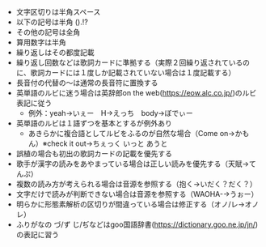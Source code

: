 - 文字区切りは半角スペース
- 以下の記号は半角
  ().!?
- その他の記号は全角
- 算用数字は半角
- 繰り返しはその都度記載
- 繰り返し回数などは歌詞カードに準拠する（実際２回繰り返されているのに、歌詞カードには１度しか記載されていない場合は１度記載する）
- 長音付の代替の～は通常の長音符に置換する
- 英単語のルビに迷う場合は英辞郎on the web(https://eow.alc.co.jp/)のルビ表記に従う
  - 例外：yeah→いぇー　H→えっち　body→ぼでぃー
- 英単語のルビは１語ずつを基本とするが例外あり
  - あきらかに複合語としてルビをふるのが自然な場合（Come on→かもん）※check it out→ちぇっく いっと あうと
- 誤植の場合も初出の歌詞カードの記載を優先する
- 歌手が漢字の読みをあやまっている場合は正しい読みを優先する（天賦→てんぷ）
- 複数の読み方が考えられる場合は音源を参照する（抱く→いだく？だく？）
- 文字だけで読みが判断できない場合は音源を参照する（WAOHA-→うぉー）
- 明らかに形態素解析の区切りが間違っている場合は修正する（オノ/レ→オノレ）
- ふりがなの づ/ず じ/ぢなどはgoo国語辞書(https://dictionary.goo.ne.jp/jn/)の表記に習う
